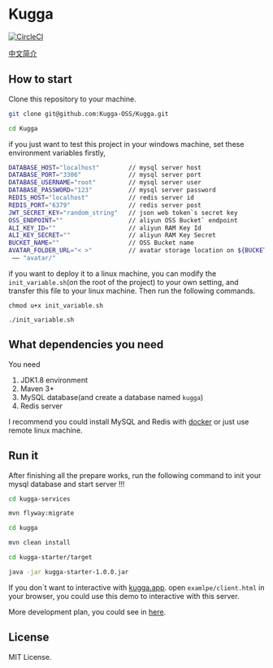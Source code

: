 # Kugga

[![CircleCI](https://circleci.com/gh/Kugga-OSS/Kugga/tree/dev.svg?style=svg)](https://circleci.com/gh/Kugga-OSS/Kugga/tree/dev)

[中文简介](README-ZH.md)

## How to start
Clone this repository to your machine.
```bash
git clone git@github.com:Kugga-OSS/Kugga.git

cd Kugga
```

if you just want to test this project in your windows machine, set these environment variables firstly,
```bash
DATABASE_HOST="localhost"        // mysql server host
DATABASE_PORT="3306"             // mysql server port
DATABASE_USERNAME="root"         // mysql server user 
DATABASE_PASSWORD="123"          // mysql server password
REDIS_HOST="localhost"           // redis server id
REDIS_PORT="6379"                // redis server post
JWT_SECRET_KEY="random_string"   // json web token`s secret key
OSS_ENDPOINT=""                  // aliyun OSS Bucket` endpoint
ALI_KEY_ID=""                    // aliyun RAM Key Id
ALI_KEY_SECRET=""                // aliyun RAM Key Secret
BUCKET_NAME=""                   // OSS Bucket name
AVATAR_FOLDER_URL="< >"          // avatar storage location on ${BUCKET_NAME}，for example
 —— "avatar/"
```

if you want to deploy it to a linux machine, you can modify the ```init_variable.sh```(on the root of the project) to your own setting, and transfer this file to your 
linux machine. Then run the following commands.
```
chmod u+x init_variable.sh

./init_variable.sh
```

## What dependencies you need 
You need 
1. JDK1.8 environment 
2. Maven 3+
3. MySQL database(and create a database named ```kugga```)
4. Redis server

I recommend you could install MySQL and Redis with [docker](https://www.docker.com/) or just use remote linux machine.

## Run it
After finishing all the prepare works, run the following command to init your mysql database and start server !!!
```bash
cd kugga-services

mvn flyway:migrate

cd kugga

mvn clean install

cd kugga-starter/target

java -jar kugga-starter-1.0.0.jar
```
If you don`t want to interactive with [kugga.app](https://github.com/Kugga-OSS/Kugga.App). open ```examlpe/client.html``` in your browser, you could use this demo to interactive with this server.


More development plan, you could see in [here](https://github.com/Kugga-OSS/Prepare-Kugga). 

## License
MIT License.